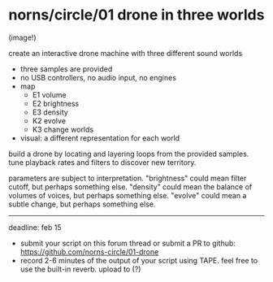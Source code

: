 # norns/circle/01 drone in three worlds

(image!)

create an interactive drone machine with three different sound worlds

- three samples are provided
- no USB controllers, no audio input, no engines
- map
   - E1 volume
   - E2 brightness
   - E3 density
   - K2 evolve
   - K3 change worlds
- visual: a different representation for each world

build a drone by locating and layering loops from the provided samples. tune playback rates and filters to discover new territory.

parameters are subject to interpretation. "brightness" could mean filter cutoff, but perhaps something else. "density" could mean the balance of volumes of voices, but perhaps something else. "evolve" could mean a subtle change, but perhaps something else.

---

deadline: feb 15

- submit your script on this forum thread or submit a PR to github: https://github.com/norns-circle/01-drone
- record 2-6 minutes of the output of your script using TAPE. feel free to use the built-in reverb. upload to (?)

